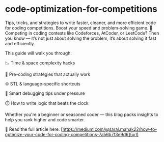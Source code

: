 # code-optimization-for-competitions
Tips, tricks, and strategies to write faster, cleaner, and more efficient code for coding competitions. Boost your speed and problem-solving game. 🚀
Competing in coding contests like Codeforces, AtCoder, or LeetCode?
Then you know — it’s not just about solving the problem, it’s about solving it fast and efficiently.

This guide will walk you through:

📉 Time & space complexity hacks

🧠 Pre-coding strategies that actually work

⚙️ STL & language-specific shortcuts

🐞 Smart debugging tips under pressure

⏱️ How to write logic that beats the clock

Whether you're a beginner or seasoned coder — this blog packs insights to help you rank higher and code smarter.

📖 Read the full article here:
[https://medium.com/@saral.mahak22/how-to-optimize-your-code-for-coding-competitions-7a56b7f3e9d6](url)
